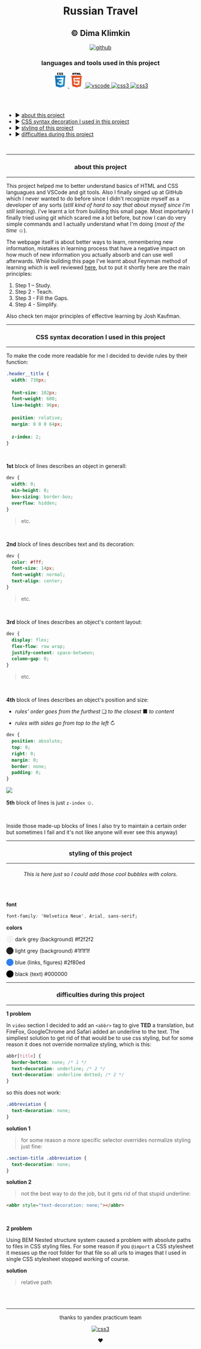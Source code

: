 <h1 align="center">Russian Travel</h1>
<h2 align="center">&copy; Dima Klimkin</h2>
<p align="center"> <a href="https://github.com/kobewinona" target="_blank" rel="noreferrer"> <img src="https://cdn.iconscout.com/icon/free/png-256/github-163-761603.png" alt="github" width="40" height="40"/> </a> </p>

<h3 align="center">languages and tools used in this project</h3>
<p align="center"> <a href="https://www.w3schools.com/css/" target="_blank" rel="noreferrer"> <img src="https://raw.githubusercontent.com/devicons/devicon/master/icons/css3/css3-original-wordmark.svg" alt="css3" width="40" height="40"/> </a> <a href="https://www.w3.org/html/" target="_blank" rel="noreferrer"> <img src="https://raw.githubusercontent.com/devicons/devicon/master/icons/html5/html5-original-wordmark.svg" alt="html5" width="40" height="40"/> </a> <a href="https://code.visualstudio.com/" target="_blank" rel="noreferrer"> <img src="https://cdn.icon-icons.com/icons2/2107/PNG/512/file_type_vscode_icon_130084.png" alt="vscode" width="40" height="40"/> </a> <a href="https://git-scm.com/" target="_blank" rel="noreferrer"> <img src="https://git-scm.com/images/logos/downloads/Git-Icon-Black.png" alt="css3" width="40" height="40"/> </a> <a href="https://en.bem.info/" target="_blank" rel="noreferrer"> <img src="https://miro.medium.com/max/1000/1*AGA-0gdD017hFbxeRR7vdQ.png" alt="css3" width="40" height="40"/> </a> </p>

<br>
<br>

- ► [about this project](#about)
- ► [CSS syntax decoration I used in this project](#about)
- ► [styling of this project](#styling)
- ► [difficulties during this project](#difficulties)

<br>

----

<h3 align="center"> <a name="about"> about this project </a> </h3>

----

This project helped me to better understand basics of HTML and CSS languagues and VSCode and git tools. Also I finally singed up at GitHub which I never wanted to do before since I didn't recognize myself as a developer of any sorts (*still kind of hard to say that about myself since I'm still learing*). I've learnt a lot from building this small page. Most importanly I finally tried using git which scared me a lot before, but now I can do very simple commands and I actually understand what I'm doing (*most of the time* ☺).

The webpage itself is about better ways to learn, remembering new information, mistakes in learning process that have a negative impact on how much of new information you actually absorb and can use well afterwards. While building this page I've learnt about Feynman method of learning which is well reviewed [here](https://www.colorado.edu/artssciences-advising/resource-library/life-skills/the-feynman-technique-in-academic-coaching), but to put it shortly here are the main principles:
1. Step 1 – Study.
2. Step 2 - Teach.
3. Step 3 - Fill the Gaps.
4. Step 4 - Simplify.

Also check ten major principles of effective learning by Josh Kaufman.

----

<h3 align="center"> <a name="about"> CSS syntax decoration I used in this project </a> </h3>

----

To make the code more readable for me I decided to devide rules by their function:

```css
.header__title {
  width: 730px;

  font-size: 102px;
  font-weight: 600;
  line-height: 96px;

  position: relative;
  margin: 0 0 0 64px;

  z-index: 2;
}
```

<br>

**1st** block of lines describes an object in generall:

```css
dev {
  width: 0;
  min-height: 0;
  box-sizing: border-box;
  overflow: hidden;
}
```
>etc.

<br>

**2nd** block of lines describes text and its decoration:

```css
dev {
  color: #fff;
  font-size: 14px;
  font-weight: normal;
  text-align: center;
}
```
>etc.

<br>

**3rd** block of lines describes an object's content layout:

```css
dev {
  display: flex;
  flex-flow: row wrap;
  justify-content: space-between;
  column-gap: 0;
}
```
>etc.

<br>

**4th** block of lines describes an object's position and size:

- *rules' order goes from the furthest* ❏ *to the closest* ■ *to content*

- *rules with sides*  *go from top to the left* ↻

```css
dev {
  position: absolute;
  top: 0;
  right: 0;
  margin: 0;
  border: none;
  padding: 0;
}
```
<img src="https://i.postimg.cc/HkN8sKfB/element.png" />

<br>

**5th** block of lines is just ```z-index``` ☺.

<br>

Inside those made-up blocks of lines I also try to maintain a certain order but sometimes I fail and it's not like anyone will ever see this anyway)

----

<h3 align="center"> <a name="styling"> styling of this project </a> </h3>

----

<h6 align="center"> This is here just so I could add those cool bubbles with colors. </h6>

<br>

**font**

```css
font-family: 'Helvetica Neue', Arial, sans-serif;
```

**colors**

<p> <span style="color: #f2f2f2"> ⬤ </span> dark grey (background) #f2f2f2</p>

<p> <span style="color: #1f1f1f"> ⬤ </span> light grey (background) #1f1f1f</p>

<p> <span style="color: #2f80ed"> ⬤ </span> blue (links, figures) #2f80ed</p>

<p> <span style="color: #000000"> ⬤ </span> black (text) #000000</p>



----

<h3 align="center"> <a name="difficulties"> difficulties during this project </a> </h3>

----

**1 problem**

In ```video``` section I decided to add an ```<abbr>``` tag to give **TED** a translation, but FireFox, GoogleChrome and Safari added an underline to the text. The simpliest solution to get rid of that would be to use css styling, but for some reason it does not override normalize styling, which is this:

```css
abbr[title] {
  border-bottom: none; /* 1 */
  text-decoration: underline; /* 2 */
  text-decoration: underline dotted; /* 2 */
}
```

so this does not work:
```css
.abbreviation {
  text-decoration: none;
}
```

**solution 1**

>for some reason a more specific selector overrides normalize styling just fine:
```css
.section-title .abbreviation {
  text-decoration: none;
}
```

**solution 2**

>not the best way to do the job, but it gets rid of that stupid underline:
```html
<abbr style="text-decoration: none;"></abbr>
```

<br>

**2 problem**

Using BEM Nested structure system caused a problem with absolute paths to files in CSS styling files. For some reason if you ```@import``` a CSS stylesheet it messes up the root folder for that file so all urls to images that I used in single CSS stylesheet stopped working of course.

**solution**

>relative path

<br>
<br>

----

<p align="center">thanks to yandex practicum team</p>
<p align="center"> <a href="https://practicum.yandex.ru/" target="_blank" rel="noreferrer"> <img src="https://pic.rutubelist.ru/user/12/6c/126c75567c0299910e36d7275afec321.jpg" alt="css3" width="40" height="40"/> </a> </p>
<p align="center">♥</p>
